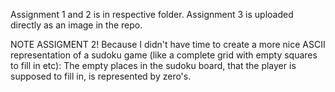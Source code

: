 Assignment 1 and 2 is in respective folder. Assignment 3 is uploaded directly as an image in the repo.

NOTE ASSIGMENT 2!
Because I didn't have time to create a more nice ASCII representation of a sudoku game (like a complete grid with empty squares to fill in etc):
The empty places in the sudoku board, that the player is supposed to fill in, is represented by zero's.

